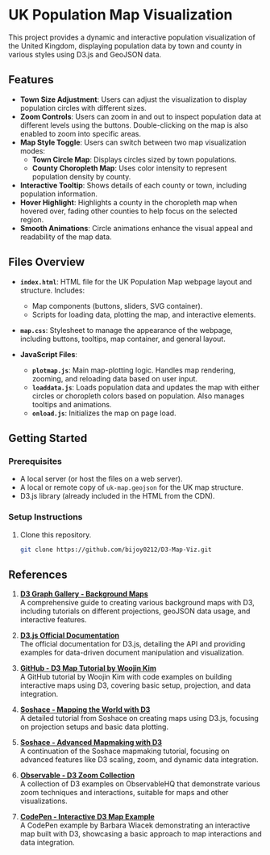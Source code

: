 # UK Population Map Visualization

This project provides a dynamic and interactive population visualization of the United Kingdom, displaying population data by town and county in various styles using D3.js and GeoJSON data.

## Features

- **Town Size Adjustment**: Users can adjust the visualization to display population circles with different sizes.
- **Zoom Controls**: Users can zoom in and out to inspect population data at different levels using the buttons. Double-clicking on the map is also enabled to zoom into specific areas.
- **Map Style Toggle**: Users can switch between two map visualization modes:
  - **Town Circle Map**: Displays circles sized by town populations.
  - **County Choropleth Map**: Uses color intensity to represent population density by county.
- **Interactive Tooltip**: Shows details of each county or town, including population information.
- **Hover Highlight**: Highlights a county in the choropleth map when hovered over, fading other counties to help focus on the selected region.
- **Smooth Animations**: Circle animations enhance the visual appeal and readability of the map data.

## Files Overview

- **`index.html`**: HTML file for the UK Population Map webpage layout and structure. Includes:
  - Map components (buttons, sliders, SVG container).
  - Scripts for loading data, plotting the map, and interactive elements.

- **`map.css`**: Stylesheet to manage the appearance of the webpage, including buttons, tooltips, map container, and general layout.

- **JavaScript Files**:
  - **`plotmap.js`**: Main map-plotting logic. Handles map rendering, zooming, and reloading data based on user input.
  - **`loaddata.js`**: Loads population data and updates the map with either circles or choropleth colors based on population. Also manages tooltips and animations.
  - **`onload.js`**: Initializes the map on page load.

## Getting Started

### Prerequisites

- A local server (or host the files on a web server).
- A local or remote copy of `uk-map.geojson` for the UK map structure.
- D3.js library (already included in the HTML from the CDN).

### Setup Instructions

1. Clone this repository.
   ```bash
   git clone https://github.com/bijoy0212/D3-Map-Viz.git

## References

1. **[D3 Graph Gallery - Background Maps](https://d3-graph-gallery.com/backgroundmap.html)**  
   A comprehensive guide to creating various background maps with D3, including tutorials on different projections, geoJSON data usage, and interactive features.

2. **[D3.js Official Documentation](https://d3js.org/)**  
   The official documentation for D3.js, detailing the API and providing examples for data-driven document manipulation and visualization.

3. **[GitHub - D3 Map Tutorial by Woojin Kim](https://github.com/woojink/d3-map-tutorial)**  
   A GitHub tutorial by Woojin Kim with code examples on building interactive maps using D3, covering basic setup, projection, and data integration.

4. **[Soshace - Mapping the World with D3](https://soshace.com/2020/01/21/mapping-the-world-creating-beautiful-maps-and-populating-them-with-data-using-d3-js/)**  
   A detailed tutorial from Soshace on creating maps using D3.js, focusing on projection setups and basic data plotting.

5. **[Soshace - Advanced Mapmaking with D3](https://soshace.com/2020/03/11/advanced-mapmaking-using-d3-d3-scale-and-d3-zoom-with-changing-data-to-create-sophisticated-maps/)**  
   A continuation of the Soshace mapmaking tutorial, focusing on advanced features like D3 scaling, zoom, and dynamic data integration.

6. **[Observable - D3 Zoom Collection](https://observablehq.com/collection/@d3/d3-zoom)**  
   A collection of D3 examples on ObservableHQ that demonstrate various zoom techniques and interactions, suitable for maps and other visualizations.

7. **[CodePen - Interactive D3 Map Example](https://codepen.io/bwiacek/pen/pXZEvK)**  
   A CodePen example by Barbara Wiacek demonstrating an interactive map built with D3, showcasing a basic approach to map interactions and data integration.

